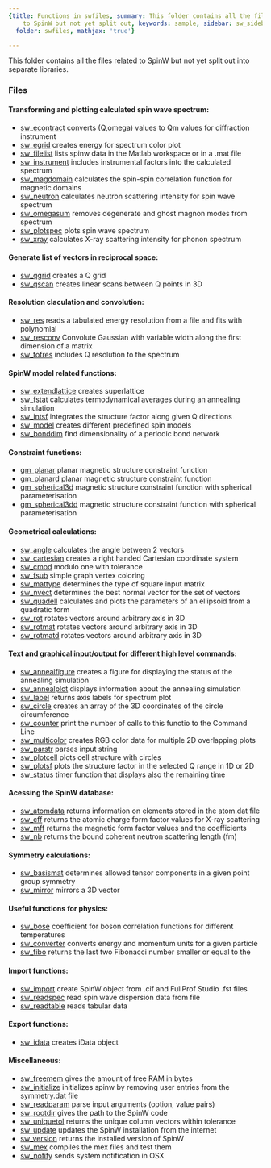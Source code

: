 ```yaml
---
{title: Functions in swfiles, summary: This folder contains all the files related
    to SpinW but not yet split out, keywords: sample, sidebar: sw_sidebar, permalink: swfiles.html,
  folder: swfiles, mathjax: 'true'}

---
```

This folder contains all the files related to SpinW but not yet split out
into separate libraries.
 
### Files
 
#### Transforming and plotting calculated spin wave spectrum:
 

* [sw_econtract](/swfiles_sw_econtract) converts (Q,omega) values to Qm values for diffraction instrument
* [sw_egrid](/swfiles_sw_egrid) creates energy for spectrum color plot
* [sw_filelist](/swfiles_sw_filelist) lists spinw data in the Matlab workspace or in a .mat file
* [sw_instrument](/swfiles_sw_instrument) includes instrumental factors into the calculated spectrum
* [sw_magdomain](/swfiles_sw_magdomain) calculates the spin-spin correlation function for magnetic domains
* [sw_neutron](/swfiles_sw_neutron) calculates neutron scattering intensity for spin wave spectrum
* [sw_omegasum](/swfiles_sw_omegasum) removes degenerate and ghost magnon modes from spectrum
* [sw_plotspec](/swfiles_sw_plotspec) plots spin wave spectrum
* [sw_xray](/swfiles_sw_xray) calculates X-ray scattering intensity for phonon spectrum
 
#### Generate list of vectors in reciprocal space:
 

* [sw_qgrid](/swfiles_sw_qgrid) creates a Q grid
* [sw_qscan](/swfiles_sw_qscan) creates linear scans between Q points in 3D
 
#### Resolution claculation and convolution:
 

* [sw_res](/swfiles_sw_res) reads a tabulated energy resolution from a file and fits with polynomial
* [sw_resconv](/swfiles_sw_resconv) Convolute Gaussian with variable width along the first dimension of a matrix
* [sw_tofres](/swfiles_sw_tofres) includes Q resolution to the spectrum
 
#### SpinW model related functions:
 

* [sw_extendlattice](/swfiles_sw_extendlattice) creates superlattice
* [sw_fstat](/swfiles_sw_fstat) calculates termodynamical averages during an annealing simulation
* [sw_intsf](/swfiles_sw_intsf) integrates the structure factor along given Q directions
* [sw_model](/swfiles_sw_model) creates different predefined spin models
* [sw_bonddim](/swfiles_sw_bonddim) find dimensionality of a periodic bond network
 
#### Constraint functions:
 

* [gm_planar](/swfiles_gm_planar) planar magnetic structure constraint function
* [gm_planard](/swfiles_gm_planard) planar magnetic structure constraint function
* [gm_spherical3d](/swfiles_gm_spherical3d) magnetic structure constraint function with spherical parameterisation
* [gm_spherical3dd](/swfiles_gm_spherical3dd) magnetic structure constraint function with spherical parameterisation
 
#### Geometrical calculations:

* [sw_angle](/swfiles_sw_angle) calculates the angle between 2 vectors
* [sw_cartesian](/swfiles_sw_cartesian) creates a right handed Cartesian coordinate system
* [sw_cmod](/swfiles_sw_cmod) modulo one with tolerance
* [sw_fsub](/swfiles_sw_fsub) simple graph vertex coloring
* [sw_mattype](/swfiles_sw_mattype) determines the type of square input matrix
* [sw_nvect](/swfiles_sw_nvect) determines the best normal vector for the set of vectors
* [sw_quadell](/swfiles_sw_quadell) calculates and plots the parameters of an ellipsoid from a quadratic form
* [sw_rot](/swfiles_sw_rot) rotates vectors around arbitrary axis in 3D
* [sw_rotmat](/swfiles_sw_rotmat) rotates vectors around arbitrary axis in 3D
* [sw_rotmatd](/swfiles_sw_rotmatd) rotates vectors around arbitrary axis in 3D
 
#### Text and graphical input/output for different high level commands:
 

* [sw_annealfigure](/swfiles_sw_annealfigure) creates a figure for displaying the status of the annealing simulation
* [sw_annealplot](/swfiles_sw_annealplot) displays information about the annealing simulation
* [sw_label](/swfiles_sw_label) returns axis labels for spectrum plot
* [sw_circle](/swfiles_sw_circle) creates an array of the 3D coordinates of the circle circumference
* [sw_counter](/swfiles_sw_counter) print the number of calls to this functio to the Command Line
* [sw_multicolor](/swfiles_sw_multicolor) creates RGB color data for multiple 2D overlapping plots
* [sw_parstr](/swfiles_sw_parstr) parses input string
* [sw_plotcell](/swfiles_sw_plotcell) plots cell structure with circles
* [sw_plotsf](/swfiles_sw_plotsf) plots the structure factor in the selected Q range in 1D or 2D
* [sw_status](/swfiles_sw_status) timer function that displays also the remaining time
 
#### Acessing the SpinW database:
 

* [sw_atomdata](/swfiles_sw_atomdata) returns information on elements stored in the atom.dat file
* [sw_cff](/swfiles_sw_cff) returns the atomic charge form factor values for X-ray scattering
* [sw_mff](/swfiles_sw_mff) returns the magnetic form factor values and the coefficients
* [sw_nb](/swfiles_sw_nb) returns the bound coherent neutron scattering length (fm)
 
#### Symmetry calculations:
 

* [sw_basismat](/swfiles_sw_basismat) determines allowed tensor components in a given point group symmetry
* [sw_mirror](/swfiles_sw_mirror) mirrors a 3D vector
 
#### Useful functions for physics:
 

* [sw_bose](/swfiles_sw_bose) coefficient for boson correlation functions for different temperatures
* [sw_converter](/swfiles_sw_converter) converts energy and momentum units for a given particle
* [sw_fibo](/swfiles_sw_fibo) returns the last two Fibonacci number smaller or equal to the
 
#### Import functions:
 

* [sw_import](/swfiles_sw_import) create SpinW object from .cif and FullProf Studio .fst files
* [sw_readspec](/swfiles_sw_readspec) read spin wave dispersion data from file
* [sw_readtable](/swfiles_sw_readtable) reads tabular data
 
#### Export functions:
 

* [sw_idata](/swfiles_sw_idata) creates iData object
 
#### Miscellaneous:
 

* [sw_freemem](/swfiles_sw_freemem) gives the amount of free RAM in bytes
* [sw_initialize](/swfiles_sw_initialize) initializes spinw by removing user entries from the symmetry.dat file
* [sw_readparam](/swfiles_sw_readparam) parse input arguments (option, value pairs)
* [sw_rootdir](/swfiles_sw_rootdir) gives the path to the SpinW code
* [sw_uniquetol](/swfiles_sw_uniquetol) returns the unique column vectors within tolerance
* [sw_update](/swfiles_sw_update) updates the SpinW installation from the internet
* [sw_version](/swfiles_sw_version) returns the installed version of SpinW
* [sw_mex](/swfiles_sw_mex) compiles the mex files and test them
* [sw_notify](/swfiles_sw_notify) sends system notification in OSX
